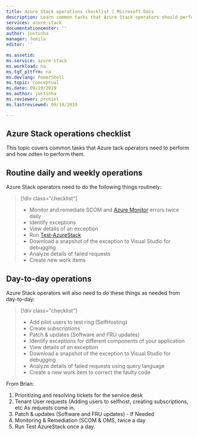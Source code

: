 ```yaml
---
title: Azure Stack operations checklist | Microsoft Docs
description: Learn common tasks that Azure Stack operators should perform and how often to do them.
services: azure-stack
documentationcenter: ''
author: justinha
manager: femila
editor: ''

ms.assetid:  
ms.service: azure-stack
ms.workload: na
ms.tgt_pltfrm: na
ms.devlang: PowerShell
ms.topic: conceptual
ms.date: 09/19/2019
ms.author: justinha
ms.reviewer: prchint
ms.lastreviewed: 09/19/2019

---
```


## Azure Stack operations checklist

This topic covers common tasks that Azure tack operators need to perform and how odten to perform them. 

## Routine daily and weekly operations

Azure Stack operators need to do the following things routinely:

> [!div class="checklist"]
> * Monitor and remediate SCOM and [Azure Monitor](https://docs.microsoft.com/azure/azure-monitor/overview) errors twice daily
> * Identify exceptions 
> * View details of an exception
> * Run [Test-AzureStack](azure-stack-diagnostic-test.md)
> * Download a snapshot of the exception to Visual Studio for debugging
> * Analyze details of failed requests 
> * Create new work items


## Day-to-day operations

Azure Stack operators will also need to do these things as needed from day-to-day:

> [!div class="checklist"]
> * Add pilot users to test ring (SelfHosting)
> * Create subscriptions
> * Patch & updates (Software and FRU updates)
> * Identify exceptions for different components of your application
> * View details of an exception
> * Download a snapshot of the exception to Visual Studio for debugging
> * Analyze details of failed requests using query language
> * Create a new work item to correct the faulty code

From Brian:

1.	Prioritizing and resolving tickets for the service desk 
1.	Tenant User requests (Adding users to selfhost, creating subscriptions, etc As requests come in.
2.	Patch & updates (Software and FRU updates) - If Needed
3.	Monitoring & Remediation (SCOM & OMS, twice a day
4.	Run Test AzureStack once a day. 
